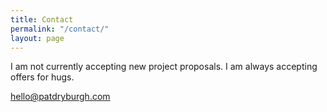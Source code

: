 ```yaml
---
title: Contact
permalink: "/contact/"
layout: page
---
```


I am not currently accepting new project proposals. I am always accepting offers for hugs.

<a href="mailto:hello@patdryburgh.com" class="btn">hello@patdryburgh.com</a>